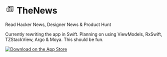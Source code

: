 <img height="30" width="30" src="https://raw.githubusercontent.com/TosinAF/TheNews/master/TheNews/Assets.xcassets/AppIcon.appiconset/180%20-%20iPhone%206%20Plus-5.png" alt="TheNews Logo"> TheNews
===============

Read Hacker News, Designer News & Product Hunt

Currently rewriting the app in Swift. Planning on using ViewModels, RxSwift, TZStackView, Argo & Moya.
This should be fun.

[![Download on the App Store](http://troposweather.com/assets/images/app-store-badge-5eb1a238.svg)](https://itunes.apple.com/us/app/thenews-ph-+-dn-+-hn/id884790249?mt=8)